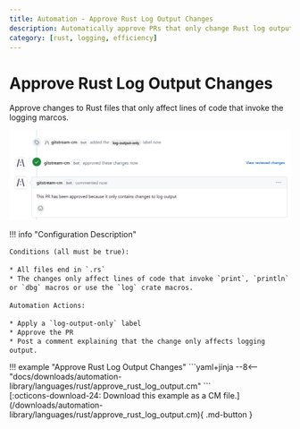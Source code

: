 ```yaml
---
title: Automation - Approve Rust Log Output Changes
description: Automatically approve PRs that only change Rust log output.
category: [rust, logging, efficiency]
---
```

# Approve Rust Log Output Changes

<!-- --8<-- [start:example]-->

Approve changes to Rust files that only affect lines of code that invoke the logging marcos.

![approve Rust log output](/automations/languages/approve-log-output.png)


!!! info "Configuration Description"


    Conditions (all must be true):

    * All files end in `.rs`
    * The changes only affect lines of code that invoke `print`, `println` or `dbg` macros or use the `log` crate macros.

    Automation Actions:

    * Apply a `log-output-only` label
    * Approve the PR
    * Post a comment explaining that the change only affects logging output.

<div class="automationExample" markdown="1">
!!! example "Approve Rust Log Output Changes"
    ```yaml+jinja
    --8<-- "docs/downloads/automation-library/languages/rust/approve_rust_log_output.cm"
    ```
    <div class="result" markdown>
      <span>
      [:octicons-download-24: Download this example as a CM file.](/downloads/automation-library/languages/rust/approve_rust_log_output.cm){ .md-button }
      </span>
    </div>
<!-- --8<-- [end:example]-->
